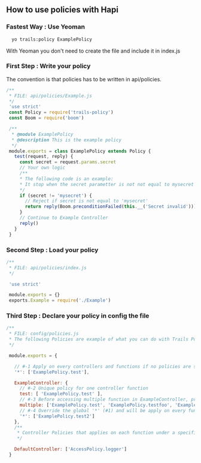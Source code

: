 ## How to use policies with Hapi

### Fastest Way : Use Yeoman

```Bash
  yo trails:policy ExamplePolicy
```

With Yeoman you don't need to create the file and include it in index.js

### First Step : Write your policy

The convention is that policies has to be written in api/policies.

```JavaScript
/**
 * FILE: api/policies/Example.js
 */
 'use strict'
 const Policy = require('trails-policy')
 const Boom = require('boom')

 /**
  * @module ExamplePolicy
  * @description This is the example policy
  */
 module.exports = class ExamplePolicy extends Policy {
   test(request, reply) {
     const secret = request.params.secret
     // Your own logic
     /**
     * The following code is an example:
     * It stop when the secret parametter is not not equal to mysecret and continue to the Controller when secret is match
     */
     if (secret != 'mysecret') {
       // Reject if secret is not equal to 'mysecret'
       return reply(Boom.preconditionFailed(this.__('Secret invalid')))
     }
     // Continue to Example Controller
     reply()
   }
 }

```
### Second Step : Load your policy

```JavaScript
/**
 * FILE: api/policies/index.js
 */

 'use strict'

 module.exports = {}
 exports.Example = require('./Example')

```

### Third Step : Declare your policy in config the file

```JavaScript
/**
 * FILE: config/policies.js
 * The following Policies are example of what you can do with Trails Policies
 */

 module.exports = {

   // #-1 Apply on every controllers and functions if no policies are specified #1
   '*': ['ExamplePolicy.test'],

   ExampleController: {
     // #-2 Unique policy for one controller function
     test: [ 'ExamplePolicy.test' ],
     // #-3 Before accessing multiple function in ExampleController, processing multiple policies example:
     multiple: ['ExamplePolicy.test', 'ExamplePolicy.testfoo', 'ExamplePolicy.testbar'],
     // #-4 Override the global '*' (#1) and will be apply on every function of ExampleController
     '*': ['ExamplePolicy.test2']
   },
   /**
    * Controller Policies that applies on each function under a specific controller
    */

   DefaultController: ['AccessPolicy.logger']
 }
```
